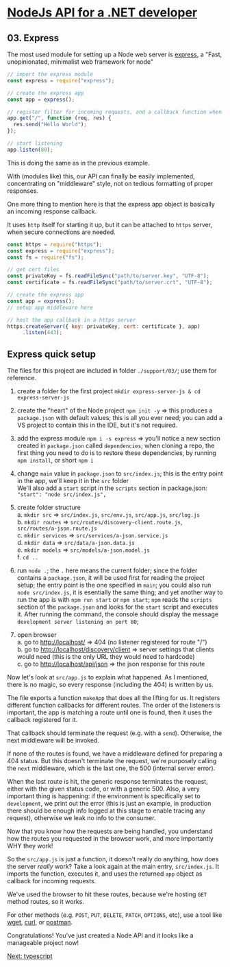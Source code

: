 # [NodeJs API for a .NET developer](../README.md)

## 03. Express

The most used module for setting up a Node web server is [express](https://expressjs.com/), a "Fast, unopinionated, minimalist web framework for node"

```javascript
// import the express module
const express = require("express");

// create the express app
const app = express();

// register filter for incoming requests, and a callback function when a match is made
app.get("/", function (req, res) {
  res.send("Hello World");
});

// start listening
app.listen(80);
```

This is doing the same as in the previous example.

With (modules like) this, our API can finally be easily implemented, concentrating on "middleware" style, not on tedious formatting of proper responses.

One more thing to mention here is that the express app object is basically an incoming response callback.

It uses `http` itself for starting it up, but it can be attached to `https` server, when secure connections are needed.

```javascript
const https = require("https");
const express = require("express");
const fs = require("fs");

// get cert files
const privateKey = fs.readFileSync("path/to/server.key", "UTF-8");
const certificate = fs.readFileSync("path/to/server.crt", "UTF-8");

// create the express app
const app = express();
// setup app middleware here

// host the app callback in a https server
https.createServer({ key: privateKey, cert: certificate }, app)
     .listen(443);
```

## Express quick setup

The files for this project are included in folder `./support/03/`; use them for reference.

1. create a folder for the first project `mkdir express-server-js & cd express-server-js`
2. create the "heart" of the Node project `npm init -y` => this produces a `package.json` with default values; this is all you ever need;
you can add a VS project to contain this in the IDE, but it's not required.
3. add the express module `npm i -s express` => you'll notice a new section created in `package.json` called `dependencies`;
when cloning a repo, the first thing you need to do is to restore these dependencies, by running `npm install`, or short `npm i`
4. change `main` value in `package.json` to `src/index.js`; this is the entry point in the app, we'll keep it in the `src` folder  
   We'll also add a `start` script in the `scripts` section in package.json: `"start": "node src/index.js",`
5. create folder structure  
   a. `mkdir src` => `src/index.js`, `src/env.js`, `src/app.js`, `src/log.js`  
   b. `mkdir routes` => `src/routes/discovery-client.route.js`, `src/routes/a-json.route.js`  
   c. `mkdir services` => `src/services/a-json.service.js`  
   d. `mkdir data` => `src/data/a-json.data.js`  
   e. `mkdir models` => `src/models/a-json.model.js`  
   f. `cd ..`  
6. run `node .`; the `.` here means the current folder; since the folder contains a `package.json`, it will be used first for reading the project setup;
the entry point is the one specified in `main`; you could also run `node src/index.js`, it is esentially the same thing;
and yet another way to run the app is with `npm run start` or `npm start`;
`npm` reads the `scripts` section of the `package.json` and looks for the `start` script and executes it.
After running the command, the console should display the message `development server listening on port 80`;

7. open browser  
   a. go to [http://localhost/](http://localhost/) => 404 (no listener registered for route "/")  
   b. go to [http://localhost/discovery/client](http://localhost/discovery/client) => server settings that clients would need (this is the only URL they would need to hardcode)  
   c. go to [http://localhost/api/json](http://localhost/api/json) => the json response for this route  

Now let's look at `src/app.js` to explain what happened. As I mentioned, there is no magic, so every response (including the 404) is written by us.

The file exports a function `makeApp` that does all the lifting for us. It registers different function callbacks for different routes.
The order of the listeners is important, the app is matching a route until one is found, then it uses the callback registered for it.

That callback should terminate the request (e.g. with a `send`). Otherwise, the next middleware will be invoked.

If none of the routes is found, we have a middleware defined for preparing a 404 status. But this doesn't terminate the request,
we're purposely calling the `next` middleware, which is the last one, the 500 (internal server error).

When the last route is hit, the generic response terminates the request, either with the given status code, or with a generic 500.
Also, a very important thing is happening: if the environment is specifically set to `development`, we print out the error
(this is just an example, in production there should be enough info logged at this stage to enable tracing any request),
otherwise we leak no info to the consumer.

Now that you know how the requests are being handled, you understand how the routes you requested in the browser work, and more importantly WHY they work!

So the `src/app.js` is just a function, it doesn't really do anything, how does the server *really* work?
Take a look again at the main entry, `src/index.js`.
It imports the function, executes it, and uses the returned `app` object as callback for incoming requests.

We've used the browser to hit these routes, because we're hosting `GET` method routes, so it works.

For other methods (e.g. `POST`, `PUT`, `DELETE`, `PATCH`, `OPTIONS`, etc), use a tool like [wget](https://www.gnu.org/software/wget/), [curl](https://curl.haxx.se/), or [postman](https://www.getpostman.com/).

Congratulations! You've just created a Node API and it looks like a manageable project now!

[Next: typescript](04-typescript.md)
